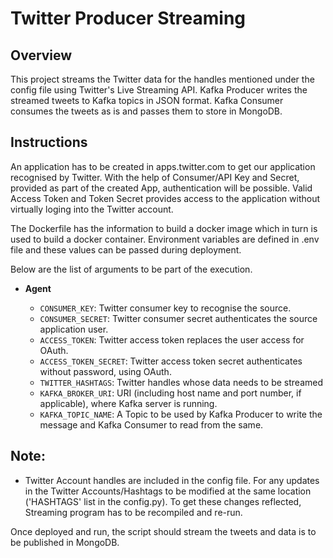 # Twitter Producer Streaming
## Overview
This project streams the Twitter data for the handles mentioned under the config file using Twitter's Live Streaming API. Kafka Producer writes the streamed tweets to Kafka topics in JSON format. Kafka Consumer consumes the tweets as is and passes them to store in MongoDB.

## Instructions
An application has to be created in apps.twitter.com to get our application recognised by Twitter. 
With the help of Consumer/API Key and Secret, provided as part of the created App, authentication will be possible. 
Valid Access Token and Token Secret provides access to the application without virtually loging into the Twitter account.

The Dockerfile has the information to build a docker image which in turn is used to build a docker container. Environment variables are defined in .env file and these values can be passed during deployment. 

Below are the list of arguments to be part of the execution.

* **Agent**

  * `CONSUMER_KEY`: Twitter consumer key to recognise the source.
  * `CONSUMER_SECRET`: Twitter consumer secret authenticates the source application user.
  * `ACCESS_TOKEN`: Twitter access token replaces the user access for OAuth.
  * `ACCESS_TOKEN_SECRET`: Twitter access token secret authenticates without password, using OAuth.
  * `TWITTER_HASHTAGS`: Twitter handles whose data needs to be streamed
  * `KAFKA_BROKER_URI`: URI (including host name and port number, if applicable), where Kafka server is running.
  * `KAFKA_TOPIC_NAME`: A Topic to be used by Kafka Producer to write the message and Kafka Consumer to read from the same.

## Note:
* Twitter Account handles are included in the config file. For any updates in the Twitter Accounts/Hashtags to be modified at the same location ('HASHTAGS' list in the config.py). To get these changes reflected, Streaming program has to be recompiled and re-run.

Once deployed and run, the script should stream the tweets and data is to be published in MongoDB. 

